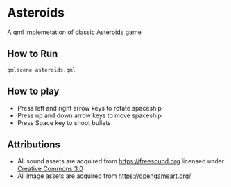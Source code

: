 # Asteroids
A qml implemetation of classic Asteroids game

## How to Run
`qmlscene asteroids.qml`

## How to play
  - Press left and right arrow keys to rotate spaceship
  - Press up and down arrow keys to move spaceship
  - Press Space key to shoot bullets

## Attributions
  - All sound assets are acquired from https://freesound.org licensed under [Creative Commons 3.0](https://creativecommons.org/licenses/by-nc/3.0/legalcode)
  - All image assets are acquired from https://opengameart.org/
